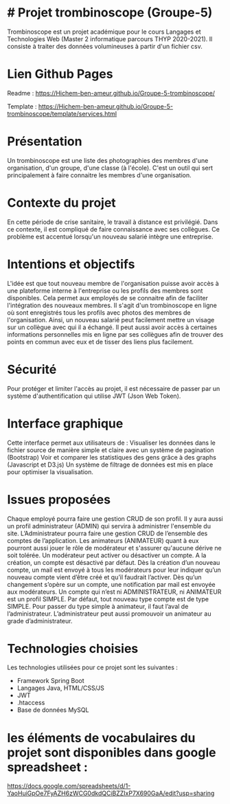 # # Projet trombinoscope (Groupe-5)

Trombinoscope est un projet académique pour le cours Langages et Technologies Web (Master 2 informatique parcours THYP 2020-2021). Il consiste à traiter des données volumineuses à partir d'un fichier csv.

# Lien Github Pages
Readme : https://Hichem-ben-ameur.github.io/Groupe-5-trombinoscope/

Template : https://Hichem-ben-ameur.github.io/Groupe-5-trombinoscope/template/services.html

# Présentation
Un trombinoscope est une liste des photographies des membres d'une organisation, d'un groupe, d'une classe (à l'école). C'est un outil qui sert principalement à faire connaitre les membres d'une organisation.

# Contexte du projet
En cette période de crise sanitaire, le travail à distance est privilégié. Dans ce contexte, il est compliqué de faire connaissance avec ses collègues. Ce problème est accentué lorsqu'un nouveau salarié intègre une entreprise.

# Intentions et objectifs
L'idée est que tout nouveau membre de l'organisation puisse avoir accès à une plateforme interne à l'entreprise ou les profils des membres sont disponibles. Cela permet aux employés de se connaitre afin de faciliter l'intégration des nouveaux membres. Il s'agit d'un trombinoscope en ligne où sont enregistrés tous les profils avec photos des membres de l'organisation. Ainsi, un nouveau salarié peut facilement mettre un visage sur un collègue avec qui il a échangé. Il peut aussi avoir accès à certaines informations personnelles mis en ligne par ses collègues afin de trouver des points en commun avec eux et de tisser des liens plus facilement.

# Sécurité
Pour protéger et limiter l'accès au projet, il est nécessaire de passer par un système d'authentification qui utilise JWT (Json Web Token).

# Interface graphique
Cette interface permet aux utilisateurs de :
Visualiser les données dans le fichier source de manière simple et claire avec un système de pagination (Bootstrap)
Voir et comparer les statistiques des gens grâce à des graphs (Javascript et D3.js)
Un système de filtrage de données est mis en place pour optimiser la visualisation.

# Issues proposées
Chaque employé pourra faire une gestion CRUD de son profil. Il y aura aussi un profil administrateur (ADMIN) qui servira à administrer l'ensemble du site. L’Administrateur pourra faire une gestion CRUD de l’ensemble des comptes de l’application. Les animateurs (ANIMATEUR) quant à eux pourront aussi jouer le rôle de modérateur et s'assurer qu'aucune dérive ne soit tolérée. Un modérateur peut activer ou désactiver un compte. A la création, un compte est désactivé par défaut. Dès la création d’un nouveau compte, un mail est envoyé à tous les modérateurs pour leur indiquer qu’un nouveau compte vient d’être créé et qu’il faudrait l’activer. Dès qu’un changement s’opère sur un compte, une notification par mail est envoyée aux modérateurs.
Un compte qui n’est ni ADMINISTRATEUR, ni ANIMATEUR est un profil SIMPLE. Par défaut, tout nouveau type compte est de type SIMPLE. Pour passer du type simple à animateur, il faut l’aval de l’administrateur. L’administrateur peut aussi promouvoir un animateur au grade d’administrateur.

# Technologies choisies
Les technologies utilisées pour ce projet sont les suivantes : 
* Framework Spring Boot
* Langages Java, HTML/CSS/JS
* JWT
* .htaccess
* Base de données MySQL
# les éléments de vocabulaires du projet sont disponibles dans google spreadsheet : 
https://docs.google.com/spreadsheets/d/1-YaoHuiGpOe7FyAZH6zWCG0dkdQCiBZZIxP7X690GaA/edit?usp=sharing
